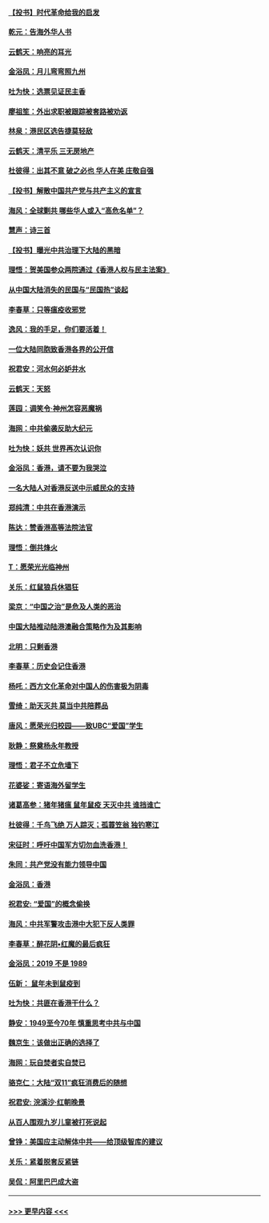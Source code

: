 #### [【投书】时代革命给我的启发](../pages/nsc993/n11684287.md?t=11280111) 
#### [乾元：告海外华人书](../pages/nsc993/n11684044.md?t=11280111) 
#### [云鹤天：响亮的耳光](../pages/nsc993/n11684254.md?t=11280111) 
#### [金浴凤：月儿弯弯照九州](../pages/nsc993/n11684231.md?t=11280111) 
#### [吐为快：选票见证民主香](../pages/nsc993/n11684206.md?t=11280111) 
#### [廖祖笙：外出求职被跟踪被套路被劝返](../pages/nsc993/n11683874.md?t=11280111) 
#### [林泉：港民区选告捷莫轻敌](../pages/nsc993/n11683930.md?t=11280111) 
#### [云鹤天：清平乐 三无房地产](../pages/nsc993/n11681521.md?t=11280111) 
#### [杜彼得：出其不意 破之必也 华人在美 庄敬自强](../pages/nsc993/n11679554.md?t=11280111) 
#### [【投书】解散中国共产党与共产主义的宣言](../pages/nsc993/n11679177.md?t=11280111) 
#### [海风：全球剿共 哪些华人或入“高危名单”？](../pages/nsc993/n11678617.md?t=11280111) 
#### [慧声：诗三首](../pages/nsc993/n11678848.md?t=11280111) 
#### [【投书】曝光中共治理下大陆的黑暗](../pages/nsc993/n11678674.md?t=11280111) 
#### [理悟：贺美国参众两院通过《香港人权与民主法案》](../pages/nsc993/n11678104.md?t=11280111) 
#### [从中国大陆消失的民国与“民国热”谈起](../pages/nsc993/n11678075.md?t=11280111) 
#### [李春草：只等瘟疫收邪党](../pages/nsc993/n11677308.md?t=11280111) 
#### [逸风：我的手足，你们要活着！](../pages/nsc993/n11676352.md?t=11280111) 
#### [一位大陆同胞致香港各界的公开信](../pages/nsc993/n11675761.md?t=11280111) 
#### [祝君安：河水何必妒井水](../pages/nsc993/n11675746.md?t=11280111) 
#### [云鹤天：天怒](../pages/nsc993/n11675718.md?t=11280111) 
#### [莲园：调笑令‧神州怎容恶魔祸](../pages/nsc993/n11675648.md?t=11280111) 
#### [海网：中共偷袭反助大纪元](../pages/nsc993/n11673515.md?t=11280111) 
#### [吐为快：妖共 世界再次认识你](../pages/nsc993/n11673506.md?t=11280111) 
#### [金浴凤：香港，请不要为我哭泣](../pages/nsc993/n11673248.md?t=11280111) 
#### [一名大陆人对香港反送中示威民众的支持](../pages/nsc993/n11672615.md?t=11280111) 
#### [郑纯清：中共在香港演示](../pages/nsc993/n11670539.md?t=11280111) 
#### [陈达：赞香港高等法院法官](../pages/nsc993/n11669542.md?t=11280111) 
#### [理悟：倒共烽火](../pages/nsc993/n11668844.md?t=11280111) 
#### [T：愿荣光光临神州](../pages/nsc993/n11668421.md?t=11280111) 
#### [关乐：红鼠狼兵休猖狂](../pages/nsc993/n11668378.md?t=11280111) 
#### [梁京：“中国之治”是危及人类的恶治](../pages/nsc993/n11668328.md?t=11280111) 
#### [中国大陆推动陆港澳融合策略作为及其影响](../pages/nsc993/n11668157.md?t=11280111) 
#### [北明：只剩香港](../pages/nsc993/n11668002.md?t=11280111) 
#### [李春草：历史会记住香港](../pages/nsc993/n11667927.md?t=11280111) 
#### [杨吒：西方文化革命对中国人的伤害极为阴毒](../pages/nsc993/n11664521.md?t=11280111) 
#### [雪绮：助天灭共 莫当中共陪葬品](../pages/nsc993/n11662650.md?t=11280111) 
#### [唐风：愿荣光归校园——致UBC“爱国”学生](../pages/nsc993/n11662194.md?t=11280111) 
#### [耿静：祭奠杨永年教授](../pages/nsc993/n11662514.md?t=11280111) 
#### [理悟：君子不立危墙下](../pages/nsc993/n11662172.md?t=11280111) 
#### [花婆娑：寄语海外留学生](../pages/nsc993/n11662121.md?t=11280111) 
#### [诸葛高参：猪年猪瘟 鼠年鼠疫 天灭中共 谁挡谁亡](../pages/nsc993/n11661980.md?t=11280111) 
#### [杜彼得：千鸟飞绝 万人踪灭；孤蓑笠翁 独钓寒江](../pages/nsc993/n11661170.md?t=11280111) 
#### [宋征时：呼吁中国军方切勿血洗香港！](../pages/nsc993/n11415318.md?t=11280111) 
#### [朱同：共产党没有能力领导中国](../pages/nsc993/n11660421.md?t=11280111) 
#### [金浴凤：香港](../pages/nsc993/n11660419.md?t=11280111) 
#### [祝君安: “爱国”的概念偷换](../pages/nsc993/n11659706.md?t=11280111) 
#### [海风：中共军警攻击港中大犯下反人类罪](../pages/nsc993/n11659632.md?t=11280111) 
#### [李春草：醉花阴•红魔的最后疯狂](../pages/nsc993/n11659287.md?t=11280111) 
#### [金浴凤：2019 不是 1989](../pages/nsc993/n11657663.md?t=11280111) 
#### [伍新： 鼠年未到鼠疫到](../pages/nsc993/n11655098.md?t=11280111) 
#### [吐为快：共匪在香港干什么？](../pages/nsc993/n11654891.md?t=11280111) 
#### [静安：1949至今70年 慎重思考中共与中国](../pages/nsc993/n11651244.md?t=11280111) 
#### [魏京生：该做出正确的选择了](../pages/nsc993/n11653084.md?t=11280111) 
#### [海网：玩自焚者实自焚已](../pages/nsc993/n11652423.md?t=11280111) 
#### [骆克仁：大陆“双11”疯狂消费后的随想](../pages/nsc993/n11652305.md?t=11280111) 
#### [祝君安: 浣溪沙·红朝晚景](../pages/nsc993/n11652258.md?t=11280111) 
#### [从百人围观九岁儿童被打死说起](../pages/nsc993/n11651030.md?t=11280111) 
#### [曾铮：美国应主动解体中共——给顶级智库的建议](../pages/nsc993/n11649888.md?t=11280111) 
#### [关乐：紧着脱套反紧链](../pages/nsc993/n11649069.md?t=11280111) 
#### [吴侃：阿里巴巴成大盗](../pages/nsc993/n11645523.md?t=11280111) 

----
#### [ >>> 更早内容 <<< ](../indexes/nsc993-earlier.md)
